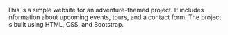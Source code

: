 
This is a simple website for an adventure-themed project.
It includes information about upcoming events, tours, and a contact form.
The project is built using HTML, CSS, and Bootstrap.
